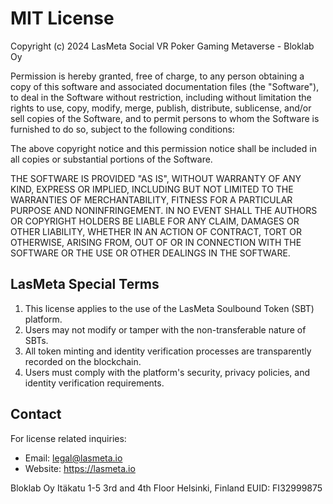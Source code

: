 # MIT License

Copyright (c) 2024 LasMeta Social VR Poker Gaming Metaverse - Bloklab Oy

Permission is hereby granted, free of charge, to any person obtaining a copy of this software and associated documentation files (the "Software"), to deal in the Software without restriction, including without limitation the rights to use, copy, modify, merge, publish, distribute, sublicense, and/or sell copies of the Software, and to permit persons to whom the Software is furnished to do so, subject to the following conditions:

The above copyright notice and this permission notice shall be included in all copies or substantial portions of the Software.

THE SOFTWARE IS PROVIDED "AS IS", WITHOUT WARRANTY OF ANY KIND, EXPRESS OR IMPLIED, INCLUDING BUT NOT LIMITED TO THE WARRANTIES OF MERCHANTABILITY, FITNESS FOR A PARTICULAR PURPOSE AND NONINFRINGEMENT. IN NO EVENT SHALL THE AUTHORS OR COPYRIGHT HOLDERS BE LIABLE FOR ANY CLAIM, DAMAGES OR OTHER LIABILITY, WHETHER IN AN ACTION OF CONTRACT, TORT OR OTHERWISE, ARISING FROM, OUT OF OR IN CONNECTION WITH THE SOFTWARE OR THE USE OR OTHER DEALINGS IN THE SOFTWARE.

## LasMeta Special Terms

1. This license applies to the use of the LasMeta Soulbound Token (SBT) platform.
2. Users may not modify or tamper with the non-transferable nature of SBTs.
3. All token minting and identity verification processes are transparently recorded on the blockchain.
4. Users must comply with the platform's security, privacy policies, and identity verification requirements.

## Contact

For license related inquiries:
- Email: legal@lasmeta.io
- Website: https://lasmeta.io

Bloklab Oy
Itäkatu 1-5 3rd and 4th Floor
Helsinki, Finland
EUID: FI32999875 